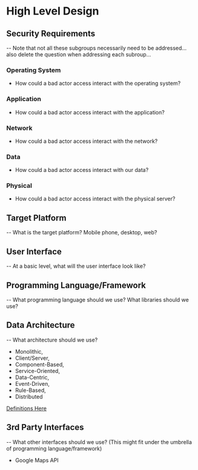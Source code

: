 # High Level Design

## Security Requirements
-- Note that not all these subgroups necessarily need to be addressed... also delete the question when addressing each subroup...
### Operating System
- How could a bad actor access interact with the operating system?
### Application
- How could a bad actor access interact with the application?
### Network
- How could a bad actor access interact with the network?
### Data
- How could a bad actor access interact with our data?
### Physical
- How could a bad actor access interact with the physical server?

## Target Platform
-- What is the target platform? Mobile phone, desktop, web?
## User Interface
-- At a basic level, what will the user interface look like?
## Programming Language/Framework
-- What programming language should we use? What libraries should we use? 
## Data Architecture
-- What architecture should we use? 
- Monolithic,
- Client/Server,
- Component-Based,
- Service-Oriented, 
- Data-Centric,
- Event-Driven,
- Rule-Based,
- Distributed 

[Definitions Here](https://gitlab.cs.usu.edu/erik.falor/fa23-cs3450-lecturenotes/-/tree/master/Module2/Lec09-Mon_Sep_18?ref_type=heads)
## 3rd Party Interfaces
-- What other interfaces should we use? (This might fit under the umbrella of programming language/framework)
- Google Maps API